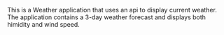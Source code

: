 This is a Weather application that uses an api to display current weather. The application contains a 3-day weather forecast and displays both himidity and wind speed.
